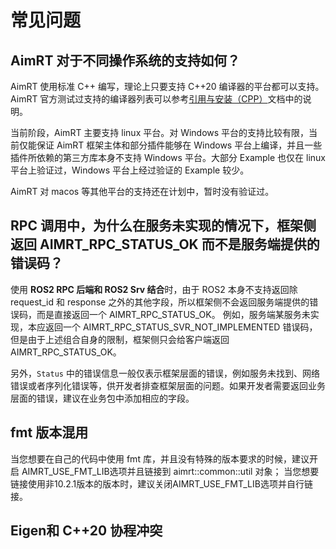 # 常见问题

## AimRT 对于不同操作系统的支持如何？

AimRT 使用标准 C++ 编写，理论上只要支持 C++20 编译器的平台都可以支持。AimRT 官方测试过支持的编译器列表可以参考[引用与安装（CPP）](../quick_start/installation_cpp.md)文档中的说明。

当前阶段，AimRT 主要支持 linux 平台。对 Windows 平台的支持比较有限，当前仅能保证 AimRT 框架主体和部分插件能够在 Windows 平台上编译，并且一些插件所依赖的第三方库本身不支持 Windows 平台。大部分 Example 也仅在 linux 平台上验证过，Windows 平台上经过验证的 Example 较少。

AimRT 对 macos 等其他平台的支持还在计划中，暂时没有验证过。

## RPC 调用中，为什么在服务未实现的情况下，框架侧返回 AIMRT_RPC_STATUS_OK 而不是服务端提供的错误码？

使用 **ROS2 RPC 后端和 ROS2 Srv 结合**时，由于 ROS2 本身不支持返回除 request_id 和 response 之外的其他字段，所以框架侧不会返回服务端提供的错误码，而是直接返回一个 AIMRT_RPC_STATUS_OK。
例如，服务端某服务未实现，本应返回一个 AIMRT_RPC_STATUS_SVR_NOT_IMPLEMENTED 错误码，但是由于上述组合自身的限制，框架侧只会给客户端返回 AIMRT_RPC_STATUS_OK。

另外，`Status` 中的错误信息一般仅表示框架层面的错误，例如服务未找到、网络错误或者序列化错误等，供开发者排查框架层面的问题。如果开发者需要返回业务层面的错误，建议在业务包中添加相应的字段。


## fmt 版本混用

当您想要在自己的代码中使用 fmt 库，并且没有特殊的版本要求的时候，建议开启 AIMRT_USE_FMT_LIB选项并且链接到 aimrt::common::util 对象；
当您想要链接使用非10.2.1版本的版本时，建议关闭AIMRT_USE_FMT_LIB选项并自行链接。


## Eigen和 C++20 协程冲突

